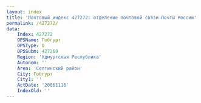 ```yaml
---
layout: index
title: 'Почтовый индекс 427272: отделение почтовой связи Почты России'
permalink: /427272/
data:
    Index: 427272
    OPSName: Гобгурт
    OPSType: О
    OPSSubm: 427269
    Region: 'Удмуртская Республика'
    Autonom: ''
    Area: 'Селтинский район'
    City: Гобгурт
    City1: ''
    ActDate: '20061116'
    IndexOld: ''
---
```


